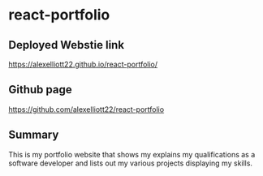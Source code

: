 # react-portfolio

## Deployed Webstie link
https://alexelliott22.github.io/react-portfolio/

## Github page
https://github.com/alexelliott22/react-portfolio


## Summary
This is my portfolio website that shows my explains my qualifications as a software developer and lists out my various projects displaying my skills.


